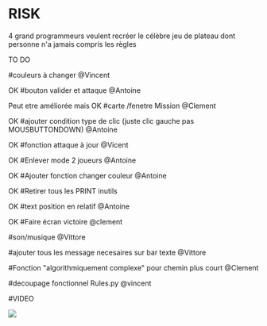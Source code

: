 # RISK
4 grand programmeurs veulent recréer le célèbre jeu de plateau dont personne n'a jamais compris les règles

TO DO

#couleurs à changer @Vincent 

OK #bouton valider et attaque @Antoine 

Peut etre améliorée mais OK #carte /fenetre Mission @Clement 

OK #ajouter condition type de clic (juste clic gauche pas MOUSBUTTONDOWN) @Antoine

OK #fonction attaque à jour @Vicent 

OK #Enlever mode 2 joueurs @Antoine

OK #Ajouter fonction changer couleur @Antoine

OK #Retirer tous les PRINT inutils

OK #text position en relatif @Antoine

OK #Faire écran victoire @clement

#son/musique @Vittore

#ajouter tous les message necesaires sur bar texte @Vittore

#Fonction "algorithmiquement complexe" pour chemin plus court @Clement

#decoupage fonctionnel Rules.py @vincent

#VIDEO









![](https://media.tenor.com/images/6be0276d8d6a84028f2505d07f39c92e/tenor.gif)
